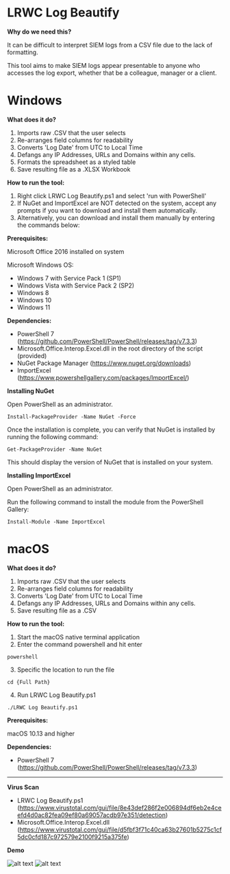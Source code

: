 # LRWC Log Beautify

**Why do we need this?**

It can be difficult to interpret SIEM logs from a CSV file due to the lack of formatting.  

This tool aims to make SIEM logs appear presentable to anyone who accesses the log export, whether that be a colleague, manager or a client.

# Windows

**What does it do?**
1) Imports raw .CSV that the user selects
2) Re-arranges field columns for readability
3) Converts 'Log Date' from UTC to Local Time
4) Defangs any IP Addresses, URLs and Domains within any cells.
5) Formats the spreadsheet as a styled table
6) Save resulting file as a .XLSX Workbook

**How to run the tool:**
1) Right click LRWC Log Beautify.ps1 and select 'run with PowerShell'
2) If NuGet and ImportExcel are NOT detected on the system, accept any prompts if you want to download and install them automatically. 
3) Alternatively, you can download and install them manually by entering the commands below:

**Prerequisites:**

Microsoft Office 2016 installed on system

Microsoft Windows OS:
- Windows 7 with Service Pack 1 (SP1)
- Windows Vista with Service Pack 2 (SP2)
- Windows 8
- Windows 10
- Windows 11

**Dependencies:**
- PowerShell 7 (https://github.com/PowerShell/PowerShell/releases/tag/v7.3.3)
- Microsoft.Office.Interop.Excel.dll in the root directory of the script (provided)
- NuGet Package Manager (https://www.nuget.org/downloads)
- ImportExcel (https://www.powershellgallery.com/packages/ImportExcel/)

**Installing NuGet**

Open PowerShell as an administrator.
```
Install-PackageProvider -Name NuGet -Force
```
Once the installation is complete, you can verify that NuGet is installed by running the following command:
```
Get-PackageProvider -Name NuGet
```
This should display the version of NuGet that is installed on your system.

**Installing ImportExcel**

Open PowerShell as an administrator.

Run the following command to install the module from the PowerShell Gallery:
```
Install-Module -Name ImportExcel
```

# macOS

**What does it do?**
1) Imports raw .CSV that the user selects
2) Re-arranges field columns for readability
3) Converts 'Log Date' from UTC to Local Time
4) Defangs any IP Addresses, URLs and Domains within any cells.
5) Save resulting file as a .CSV

**How to run the tool:**
1) Start the macOS native terminal application
2) Enter the command powershell and hit enter

```
powershell
```
3) Specific the location to run the file

```
cd {Full Path}
```
4) Run LRWC Log Beautify.ps1

```
./LRWC Log Beautify.ps1
```

**Prerequisites:**

macOS 10.13 and higher

**Dependencies:**
- PowerShell 7 (https://github.com/PowerShell/PowerShell/releases/tag/v7.3.3)

* * *

**Virus Scan**

- LRWC Log Beautify.ps1 (https://www.virustotal.com/gui/file/8e43def286f2e006894df6eb2e4ceefd4d0ac82fea09ef80a69057acdb97e351/detection)
- Microsoft.Office.Interop.Excel.dll (https://www.virustotal.com/gui/file/d5fbf3f71c40ca63b27601b5275c1cf5dc0cfd187c972579e2100f9215a375fe)

**Demo**

![alt text](Demo/Demo1.gif)
![alt text](Demo/Demo2.gif)
